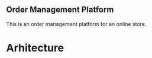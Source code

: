 ## Order Management Platform

This is an order management platform for an online store.

# Arhitecture